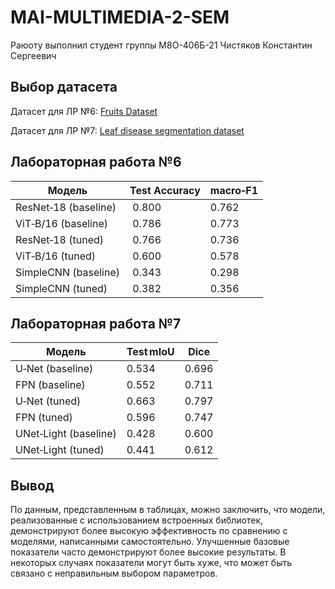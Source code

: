 # MAI-MULTIMEDIA-2-SEM

Раюоту выполнил студент группы М8О-406Б-21 Чистяков Константин Сергеевич

## Выбор датасета
Датасет для ЛР №6: [Fruits Dataset](https://www.kaggle.com/datasets/shreyapmaher/fruits-dataset-images)

Датасет для ЛР №7: [Leaf disease segmentation dataset](https://www.kaggle.com/datasets/fakhrealam9537/leaf-disease-segmentation-dataset?resource=download)

## Лабораторная работа №6
| Модель | Test Accuracy | macro‑F1 |
|--------|---------------|----------|
| ResNet‑18 (baseline) | 0.800 | 0.762 |
| ViT‑B/16 (baseline)  | 0.786 | 0.773 |
| ResNet‑18 (tuned) | 0.766 | 0.736 |
| ViT‑B/16 (tuned)  | 0.600 | 0.578 |
| SimpleCNN (baseline) | 0.343 | 0.298 |
| SimpleCNN (tuned)  | 0.382 | 0.356 |

## Лабораторная работа №7
| Модель | Test mIoU | Dice |
|--------|-----------|------|
| U‑Net (baseline) | 0.534 | 0.696 |
| FPN  (baseline)  | 0.552 | 0.711 |
| U‑Net (tuned)    | 0.663 | 0.797 |
| FPN  (tuned)     | 0.596 | 0.747 |
| UNet‑Light (baseline) | 0.428 | 0.600 |
| UNet‑Light (tuned)    | 0.441 | 0.612 |


## Вывод
По данным, представленным в таблицах, можно заключить, что модели, реализованные с использованием встроенных библиотек, демонстрируют более высокую эффективность по сравнению с моделями, написанными самостоятельно. Улучшенные базовые показатели часто демонстрируют более высокие результаты. В некоторых случаях показатели могут быть хуже, что может быть связано с неправильным выбором параметров.
